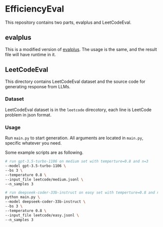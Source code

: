 # EfficiencyEval

This repository contains two parts, evalplus and LeetCodeEval.

## evalplus

This is a modified version of [evalplus](https://github.com/evalplus/evalplus). The usage is the same, and the result file will have runtime in it.

## LeetCodeEval

This directory contains LeetCodeEval dataset and the source code for generating response from LLMs.

### Dataset

LeetCodeEval dataset is in the `leetcode` direcotory, each line is LeetCode problem in json format.

### Usage

Run `main.py` to start generation. All arguments are located in `main.py`, specific whatever you need.

Some example scripts are as following.

```sh
# run gpt-3.5-turbo-1106 on medium set with temperture=0.8 and n=3
--model gpt-3.5-turbo-1106 \
--bs 3 \
--temperature 0.8 \
--input_file leetcode/medium.jsonl \
--n_samples 3

# run deepseek-coder-33b-instruct on easy set with temperture=0.8 and n=3
python main.py \
--model deepseek-coder-33b-instruct \
--bs 3 \
--temperature 0.8 \
--input_file leetcode/easy.jsonl \
--n_samples 3
```
